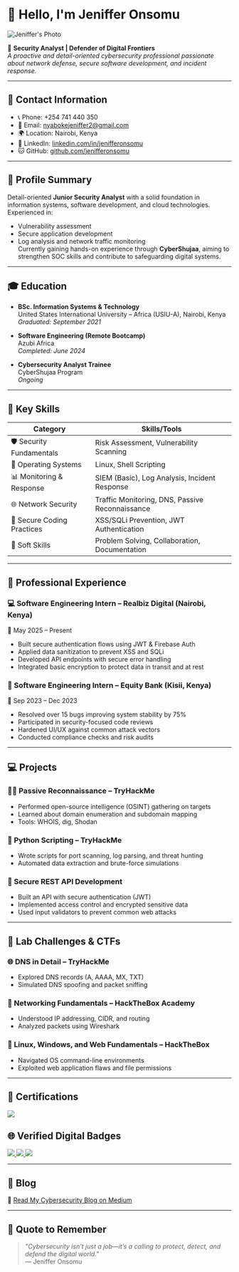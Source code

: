 # 👋 Hello, I'm Jeniffer Onsomu

![Jeniffer's Photo](https://your-photo-link.jpg) <!-- Replace with your actual image link -->

🎯 **Security Analyst | Defender of Digital Frontiers**  
_A proactive and detail-oriented cybersecurity professional passionate about network defense, secure software development, and incident response._

---

## 📍 Contact Information

- 📞 Phone: +254 741 440 350  
- 📧 Email: nyabokejeniffer2@gmail.com  
- 🌍 Location: Nairobi, Kenya  
- 🔗 LinkedIn: [linkedin.com/in/jenifferonsomu](https://www.linkedin.com/in/jenifferonsomu)  
- 🐱 GitHub: [github.com/jenifferonsomu](https://github.com/jenifferonsomu) <!-- Replace with your GitHub if available -->

---

## 🧠 Profile Summary

Detail-oriented **Junior Security Analyst** with a solid foundation in information systems, software development, and cloud technologies. Experienced in:
- Vulnerability assessment
- Secure application development
- Log analysis and network traffic monitoring  
Currently gaining hands-on experience through **CyberShujaa**, aiming to strengthen SOC skills and contribute to safeguarding digital systems.

---

## 🎓 Education

- **BSc. Information Systems & Technology**  
  United States International University – Africa (USIU-A), Nairobi, Kenya  
  _Graduated: September 2021_

- **Software Engineering (Remote Bootcamp)**  
  Azubi Africa  
  _Completed: June 2024_

- **Cybersecurity Analyst Trainee**  
  CyberShujaa Program  
  _Ongoing_

---

## 🧰 Key Skills

| Category                           | Skills/Tools                                           |
|-----------------------------------|--------------------------------------------------------|
| 🛡️ Security Fundamentals           | Risk Assessment, Vulnerability Scanning               |
| 🐧 Operating Systems               | Linux, Shell Scripting                                |
| 📊 Monitoring & Response           | SIEM (Basic), Log Analysis, Incident Response         |
| 🌐 Network Security                | Traffic Monitoring, DNS, Passive Reconnaissance       |
| 🔐 Secure Coding Practices         | XSS/SQLi Prevention, JWT Authentication               |
| 🧠 Soft Skills                     | Problem Solving, Collaboration, Documentation         |

---

## 💼 Professional Experience

### 💻 Software Engineering Intern – Realbiz Digital (Nairobi, Kenya)  
📅 May 2025 – Present
- Built secure authentication flows using JWT & Firebase Auth
- Applied data sanitization to prevent XSS and SQLi
- Developed API endpoints with secure error handling
- Integrated basic encryption to protect data in transit and at rest

### 🏦 Software Engineering Intern – Equity Bank (Kisii, Kenya)  
📅 Sep 2023 – Dec 2023
- Resolved over 15 bugs improving system stability by 75%
- Participated in security-focused code reviews
- Hardened UI/UX against common attack vectors
- Conducted compliance checks and risk audits

---

## 💻 Projects

### 🕵️‍♀️ Passive Reconnaissance – TryHackMe
- Performed open-source intelligence (OSINT) gathering on targets
- Learned about domain enumeration and subdomain mapping
- Tools: WHOIS, dig, Shodan

### 🐍 Python Scripting – TryHackMe
- Wrote scripts for port scanning, log parsing, and threat hunting
- Automated data extraction and brute-force simulations

### 🔧 Secure REST API Development
- Built an API with secure authentication (JWT)
- Implemented access control and encrypted sensitive data
- Used input validators to prevent common web attacks

---

## 🧪 Lab Challenges & CTFs

### 🌐 DNS in Detail – TryHackMe
- Explored DNS records (A, AAAA, MX, TXT)
- Simulated DNS spoofing and packet sniffing

### 🧠 Networking Fundamentals – HackTheBox Academy
- Understood IP addressing, CIDR, and routing
- Analyzed packets using Wireshark

### 🐧 Linux, Windows, and Web Fundamentals – HackTheBox
- Navigated OS command-line environments
- Exploited web application flaws and file permissions

---

## 🏅 Certifications
<div>
    <a href="https://academy.tcm-sec.com/courses/2631779/certificate" target="_blank">
        <img src="https://img.shields.io/badge/-Linux_100%3A_Fundamentals_by_TCM_Security-0C223F?style=for-the-badge&logo=linux&logoColor=white" />
    </a>
    
</div>

## 🌐 Verified Digital Badges
<div>
    <a href="https://www.credly.com/earner/earned/badge/127b313e-2fe1-438b-9e29-321ee5477cbe" target="_blank">
        <img src="https://img.shields.io/badge/-AWS_Knowledge%3A_Serverless-232F3E?style=for-the-badge&logo=Amazon%20AWS&logoColor=white" />
    </a>
    <a href="https://www.credly.com/earner/earned/badge/8ed06fa7-5718-4778-a6b0-25c54c1363b9" target="_blank">
        <img src="https://img.shields.io/badge/-Cisco_Intro_to_Cybersecurity-1BA0D7?style=for-the-badge&logo=Cisco&logoColor=white" />
    </a>
    <a href="https://www.credly.com/earner/earned/badge/d636d1bf-3bde-4b6f-9306-5852b40ef4e0" target="_blank">
        <img src="https://img.shields.io/badge/-Cisco_Networking_Basics-1BA0D7?style=for-the-badge&logo=Cisco&logoColor=white" />
    </a>
</div>



---

## 📝 Blog

📰 [Read My Cybersecurity Blog on Medium](https://medium.com/@jeniffer2)

---

## 🌟 Quote to Remember

> _"Cybersecurity isn’t just a job—it’s a calling to protect, detect, and defend the digital world."_  
> — Jeniffer Onsomu
